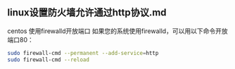 ## linux设置防火墙允许通过http协议.md
centos
使用firewalld开放端口
如果您的系统使用firewalld，可以用以下命令开放端口80：

```sh
sudo firewall-cmd --permanent --add-service=http
sudo firewall-cmd --reload
```